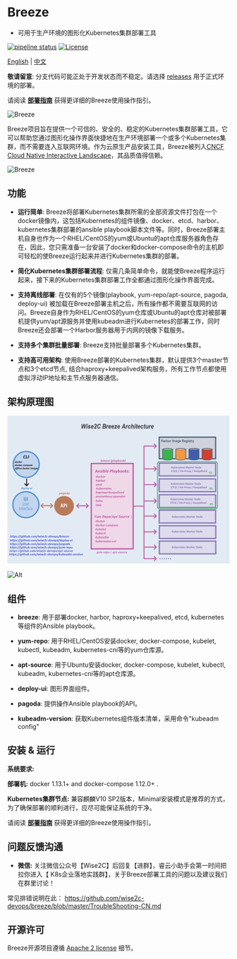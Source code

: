 # Breeze
- 可用于生产环境的图形化Kubernetes集群部署工具

[![pipeline status](https://gitlab.com/alanpeng/breeze/badges/master/pipeline.svg)](https://gitlab.com/alanpeng/breeze/-/commits/v1.23)
[![License](https://img.shields.io/badge/License-Apache%202.0-blue.svg)](https://github.com/wise2c-devops/breeze/blob/master/LICENSE)

[English](./README.md) | [中文](./README-CN.md)

**敬请留意**: 分支代码可能正处于开发状态而不稳定。请选择 [releases](https://github.com/wise2c-devops/breeze/releases) 用于正式环境的部署。

请阅读 **[部署指南](./BreezeManual-CN.md)** 获得更详细的Breeze使用操作指引。

<img alt="Breeze" src="manual/BreezeLogo.png">

Breeze项目旨在提供一个可信的、安全的、稳定的Kubernetes集群部署工具，它可以帮助您通过图形化操作界面快捷地在生产环境部署一个或多个Kubernetes集群，而不需要连入互联网环境。作为云原生产品安装工具，Breeze被列入[CNCF Cloud Native Interactive Landscape](https://landscape.cncf.io/category=certified-kubernetes-installer&format=card-mode&selected=wise2-c-technology-breeze)，其品质值得信赖。

<img alt="Breeze" src="manual/BreezeCNCF.png">

## 功能
* **运行简单**: Breeze将部署Kubernetes集群所需的全部资源文件打包在一个docker镜像内，这包括Kubernetes的组件镜像、docker、etcd、harbor、kubernetes集群部署的ansible playbook脚本文件等。同时，Breeze部署主机自身也作为一个RHEL/CentOS的yum或Ubuntu的apt仓库服务器角色存在，因此，您只需准备一台安装了docker和docker-compose命令的主机即可轻松的使Breeze运行起来并进行Kubernetes集群的部署。

* **简化Kubernetes集群部署流程**: 仅需几条简单命令，就能使Breeze程序运行起来，接下来的Kubernetes集群部署工作全都通过图形化操作界面完成。

* **支持离线部署**: 在仅有的5个镜像(playbook, yum-repo/apt-source, pagoda, deploy-ui) 被加载在Breeze部署主机之后，所有操作都不需要互联网的访问。Breeze自身作为RHEL/CentOS的yum仓库或Ubuntu的apt仓库对被部署机提供yum/apt源服务并使用kubeadm进行Kubernetes的部署工作，同时Breeze还会部署一个Harbor服务器用于内网的镜像下载服务。

* **支持多个集群批量部署**: Breeze支持批量部署多个Kubernetes集群。

* **支持高可用架构**:  使用Breeze部署的Kubernetes集群，默认提供3个master节点和3个etcd节点, 结合haproxy+keepalived架构服务，所有工作节点都使用虚拟浮动IP地址和主节点服务器通信。

## 架构原理图
![Alt](./manual/Wise2C-Breeze-Architecture.png)

![Alt](./manual/Kubernetes-HA-Breeze.png)

## 组件
- **breeze**: 用于部署docker, harbor, haproxy+keepalived, etcd, kubernetes等组件的Ansible playbook。 

- **yum-repo**: 用于RHEL/CentOS安装docker, docker-compose, kubelet, kubectl, kubeadm, kubernetes-cni等的yum仓库源。 

- **apt-source**: 用于Ubuntu安装docker, docker-compose, kubelet, kubectl, kubeadm, kubernetes-cni等的apt仓库源。 

- **deploy-ui**: 图形界面组件。

- **pagoda**: 提供操作Ansible playbook的API。

- **kubeadm-version**: 获取Kubernetes组件版本清单，采用命令"kubeadm config"

## 安装 & 运行

**系统要求:**

**部署机:** docker 1.13.1+ and docker-compose 1.12.0+ .

**Kubernetes集群节点:** 兼容麒麟V10 SP2版本，Minimal安装模式是推荐的方式，为了确保部署的顺利进行，应尽可能保证系统的干净。

请阅读 **[部署指南](./BreezeManual-CN.md)** 获得更详细的Breeze使用操作指引。

## 问题反馈沟通

* **微信:** 关注微信公众号【Wise2C】后回复【进群】，睿云小助手会第一时间把拉你进入【 K8s企业落地实践群】，关于Breeze部署工具的问题以及建议我们在群里讨论！

常见排错说明在此：
https://github.com/wise2c-devops/breeze/blob/master/TroubleShooting-CN.md

## 开源许可

Breeze开源项目遵循 [Apache 2 license](LICENSE) 细节。
